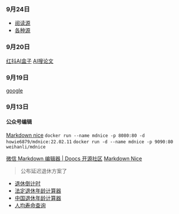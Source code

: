 ### 9月24日
 - [阅读源](https://link3.cc/yckceo)
 - [各种源](https://source.zgqinc.gq/)

### 9月20日
[红抖AI盒子](https://hd-box.lingandata.com/)
[AI搜论文](https://www.aminer.cn/)
### 9月19日
[google](https://g.ckvak.asia/)

### 9月13日
  #### 公众号编辑 
[Markdown nice](https://weekly.howie6879.com/2022/02-15~02-20.%E8%80%81%E8%83%A1%E7%9A%84%E5%91%A8%E5%88%8A%EF%BC%88%E7%AC%AC027%E6%9C%9F%EF%BC%89.html?h=mdnice#markdown-nice) 
`docker run --name mdnice -p 8080:80 -d howie6879/mdnice:22.02.11` 
`docker run -d --name mdnice -p 9090:80 weihanli/mdnice`

 [微信 Markdown 编辑器 | Doocs 开源社区](https://doocs.github.io/md/)
[Markdown Nice](https://www.yeyulingfeng.com/tools/wechat-mdeditor/)

> 公布延迟退休方案了
- [退休倒计时](https://daojishi.fun/)
- [法定退休年龄计算器](https://si.12333.gov.cn/304647.jhtml?menuguide=1)
- [中国退休年龄计算器](https://retirement-age-calculator.pages.dev/calc)
- [人均寿命查询](https://data.stats.gov.cn/easyquery.htm?cn=E0103)